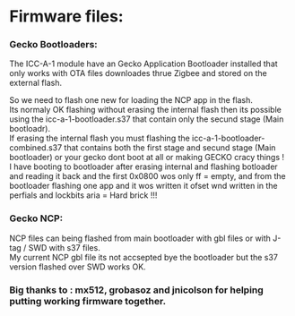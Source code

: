 # Firmware files:

### Gecko Bootloaders:
The ICC-A-1 module have an Gecko Application Bootloader installed that only works with OTA files downloades thrue Zigbee and stored on the external flash.  
  
So we need to flash one new for loading the NCP app in the flash.  
Its normaly OK flashing without erasing the internal flash then its possible using the icc-a-1-bootloader.s37 that contain only the secund stage (Main bootloadr).  
If erasing the internal flash you must flashing the icc-a-1-bootloader-combined.s37 that contains both the first stage and secund stage (Main bootloader) or your gecko dont boot at all or making  GECKO cracy things !  
I have booting to bootloader after erasing internal and flashing botloader and reading it back and the first 0x0800 wos only ff = empty,  and from the bootloader flashing one app and it wos written it ofset wnd written in the perfials and lockbits aria = Hard brick !!!  

### Gecko NCP:
NCP files can being flashed from main bootloader with gbl files or with  J-tag / SWD with s37 files.  
My current NCP gbl file its not accsepted bye the bootloader but the s37 version flashed over SWD works OK.  


### Big  thanks to : mx512, grobasoz and jnicolson for helping putting working firmware together.  

